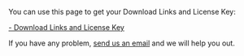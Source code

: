 You can use this page to get your Download Links and License Key:

[- Download Links and License Key](https://admin.trainyourears.com/download)

If you have any problem, [send us an email](https://www.trainyourears.com/contact/) and we will help you out.

